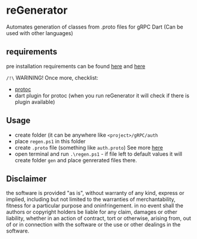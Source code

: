 # reGenerator
Automates generation of classes from .proto files for gRPC Dart (Can be used with other languages)

## requirements
pre installation requirements can be found [here](https://grpc.io/docs/languages/dart/quickstart/) and [here](https://protobuf.dev/getting-started/cpptutorial/#compiling-your-protocol-buffers)

`/!\` WARINING! Once more, checklist:
- [protoc](https://github.com/protocolbuffers/protobuf/releases)
- dart plugin for protoc (when you run reGenerator it will check if there is plugin available)

## Usage
- create folder (it can be anywhere like `<project>/gRPC/auth`
- place `regen.ps1` in this folder
- create `.proto` file (something like `auth.proto`) See more [here](https://protobuf.dev/getting-started/darttutorial/)
- open terminal and run `.\regen.ps1` - if file left to default values it will create folder `gen` and place genrerated files there.


## Disclaimer
the software is provided "as is", without warranty of any kind, express or implied, including but not limited to the warranties of merchantability, fitness for a particular purpose and oninfringement. in no event shall the authors or copyright holders be liable for any claim, damages or other liability, whether in an action of contract, tort or otherwise, arising from, out of or in connection with the software or the use or other dealings in the software.
